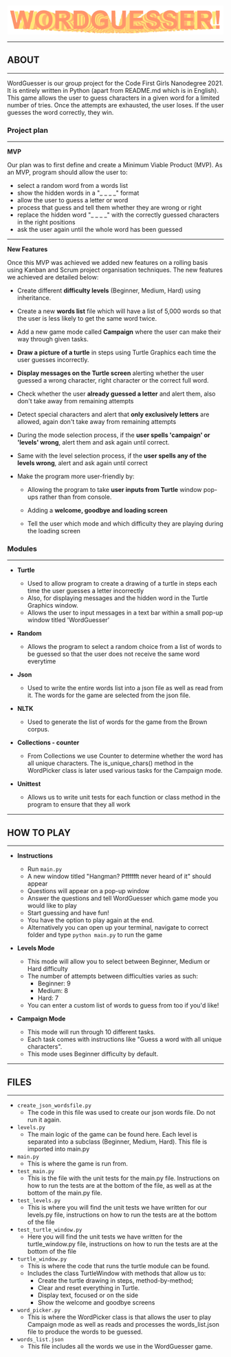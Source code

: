 ![img.png](README_images/wordguesser_logo.png)

---

## ABOUT

---

WordGuesser is our group project for the Code First Girls Nanodegree 2021. It is entirely written in Python (apart from README.md which is in English).
This game allows the user to guess characters in a given word for a limited number of tries. Once the attempts are exhausted, the user loses. If the user guesses the word correctly, they win.

### Project plan

---

**MVP**

Our plan was to first define and create a Minimum Viable Product (MVP). As an MVP, program should allow the user to:
- select a random word from a words list 
- show the hidden words in a "_ _ _ _" format 
- allow the user to guess a letter or word
- process that guess and tell them whether they are wrong or right
- replace the hidden word "_ _ _ _" with the correctly guessed characters in the right positions
- ask the user again until the whole word has been guessed

---

**New Features**

Once this MVP was achieved we added new features on a rolling basis using Kanban and Scrum project organisation techniques.
The new features we achieved are detailed below:

  - Create different **difficulty levels** (Beginner, Medium, Hard) using inheritance.


  - Create a new **words list** file which will have a list of 5,000 words so that the user is less likely to get the same word twice.


  - Add a new game mode called **Campaign** where the user can make their way through given tasks.


  - **Draw a picture of a turtle** in steps using Turtle Graphics each time the user guesses incorrectly.


  - **Display messages on the Turtle screen** alerting whether the user guessed a wrong character, right character or the correct full word.


  - Check whether the user **already guessed a letter** and alert them, also don't take away from remaining attempts


  - Detect special characters and alert that **only exclusively letters** are allowed, again don't take away from remaining attempts


  - During the mode selection process, if the **user spells 'campaign' or 'levels' wrong**, alert them and ask again until correct.


  - Same with the level selection process, if the **user spells any of the levels wrong**, alert and ask again until correct


  - Make the program more user-friendly by:

    - Allowing the program to take **user inputs from Turtle** window pop-ups rather than from console.
    
    - Adding a **welcome, goodbye and loading screen**
    - Tell the user which mode and which difficulty they are playing during the loading screen



### Modules

---

- **Turtle**
  - Used to allow program to create a drawing of a turtle in steps each time the user guesses a letter incorrectly 
  - Also, for displaying messages and the hidden word in the Turtle Graphics window.
  - Allows the user to input messages in a text bar within a small pop-up window titled 'WordGuesser'


- **Random**
  - Allows the program to select a random choice from a list of words to be guessed so that the user does not receive the same word everytime


- **Json**
  - Used to write the entire words list into a json file as well as read from it. The words for the game are selected from the json file.

- **NLTK**
  - Used to generate the list of words for the game from the Brown corpus.

- **Collections - counter**
  - From Collections we use Counter to determine whether the word has all unique characters. The is_unique_chars() method in the WordPicker class is later used various tasks for the Campaign mode.
  
  
- **Unittest**
  - Allows us to write unit tests for each function or class method in the program to ensure that they all work

  


---

## HOW TO PLAY

---

- **Instructions**
  - Run `main.py`
  - A new window titled "Hangman? Pfffffft never heard of it" should appear
  - Questions will appear on a pop-up window
  - Answer the questions and tell WordGuesser which game mode you would like to play
  - Start guessing and have fun!
  - You have the option to play again at the end.
  - Alternatively you can open up your terminal, navigate to correct folder and type `python main.py` to run the game


- **Levels Mode**
  - This mode will allow you to select between Beginner, Medium or Hard difficulty
  - The number of attempts between difficulties varies as such:
    - Beginner: 9
    - Medium: 8
    - Hard: 7
  - You can enter a custom list of words to guess from too if you'd like!


- **Campaign Mode**
  - This mode will run through 10 different tasks.
  - Each task comes with instructions like "Guess a word with all unique characters".
  - This mode uses Beginner difficulty by default.
  
---

  ## FILES

---

- `create_json_wordsfile.py`
  - The code in this file was used to create our json words file. Do not run it again.
- `levels.py`
  - The main logic of the game can be found here. Each level is separated into a subclass (Beginner, Medium, Hard). This file is imported into main.py
- `main.py`
  - This is where the game is run from.
- `test_main.py`
  - This is the file with the unit tests for the main.py file. Instructions on how to run the tests are at the bottom of the file, as well as at the bottom of the main.py file.
- `test_levels.py`
  - This is where you will find the unit tests we have written for our levels.py file, instructions on how to run the tests are at the bottom of the file
- `test_turtle_window.py`
  - Here you will find the unit tests we have written for the turtle_window.py file, instructions on how to run the tests are at the bottom of the file
- `turtle_window.py`
  - This is where the code that runs the turtle module can be found.
  - Includes the class TurtleWindow with methods that allow us to:
    - Create the turtle drawing in steps, method-by-method;
    - Clear and reset everything in Turtle.
    - Display text, focused or on the side
    - Show the welcome and goodbye screens
- `word_picker.py`
  - This is where the WordPicker class is that allows the user to play Campaign mode as well as reads and processes the words_list.json file to produce the words to be guessed.
- `words_list.json`
  - This file includes all the words we use in the WordGuesser game.

